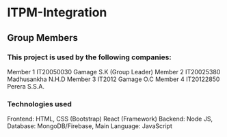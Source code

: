 # ITPM-Integration

## Group Members

### This project is used by the following companies:

Member 1 IT20050030 Gamage S.K (Group Leader)
Member 2 IT20025380 Madhusankha N.H.D
Member 3 IT2012 Gamage O.C
Member 4 IT20122850 Perera S.S.A.
### Technologies used

Frontend: HTML, CSS (Bootstrap)
React (Framework)
Backend: Node JS,
Database: MongoDB/Firebase,
Main Language: JavaScript
